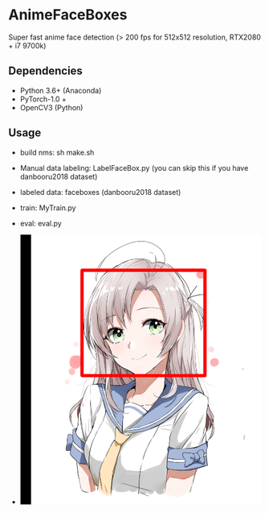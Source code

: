 # AnimeFaceBoxes

Super fast anime face detection (> 200 fps for 512x512 resolution, RTX2080 + i7 9700k)

## Dependencies
- Python 3.6+ (Anaconda)
- PyTorch-1.0 +
- OpenCV3 (Python)

## Usage
- build nms: sh make.sh
- Manual data labeling: LabelFaceBox.py (you can skip this if you have danbooru2018 dataset)
- labeled data: faceboxes (danbooru2018 dataset)
- train: MyTrain.py
- eval: eval.py

- ![alt text](https://github.com/WynMew/AnimeFaceBoxes/blob/master/out.png)
